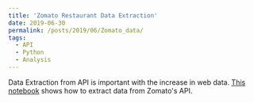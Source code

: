 ```yaml
---
title: 'Zomato Restaurant Data Extraction'
date: 2019-06-30
permalink: /posts/2019/06/Zomato_data/
tags:
  - API
  - Python
  - Analysis
---
```


Data Extraction from API is important with the increase in web data. 
[This notebook](https://nbviewer.jupyter.org/github/rakash/Posts/blob/master/Extracting%20Data%20from%20Zomato.ipynb) shows how to extract data from Zomato's API.
